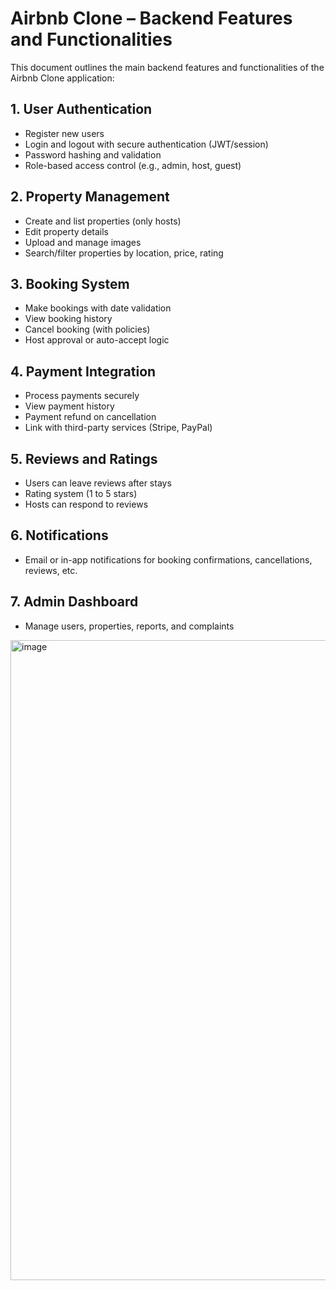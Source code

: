 # Airbnb Clone – Backend Features and Functionalities

This document outlines the main backend features and functionalities of the Airbnb Clone application:

## 1. User Authentication
- Register new users
- Login and logout with secure authentication (JWT/session)
- Password hashing and validation
- Role-based access control (e.g., admin, host, guest)

## 2. Property Management
- Create and list properties (only hosts)
- Edit property details
- Upload and manage images
- Search/filter properties by location, price, rating

## 3. Booking System
- Make bookings with date validation
- View booking history
- Cancel booking (with policies)
- Host approval or auto-accept logic

## 4. Payment Integration
- Process payments securely
- View payment history
- Payment refund on cancellation
- Link with third-party services (Stripe, PayPal)

## 5. Reviews and Ratings
- Users can leave reviews after stays
- Rating system (1 to 5 stars)
- Hosts can respond to reviews

## 6. Notifications
- Email or in-app notifications for booking confirmations, cancellations, reviews, etc.

## 7. Admin Dashboard
- Manage users, properties, reports, and complaints

<img width="1536" height="1024" alt="image" src="https://github.com/user-attachments/assets/e4c5053f-95d7-46f9-b225-9f169e9dbac6" />

